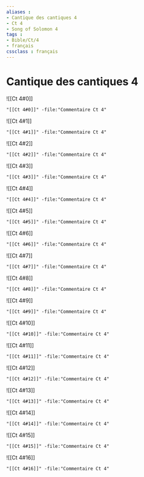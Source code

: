 ```yaml
---
aliases : 
- Cantique des cantiques 4
- Ct 4
- Song of Solomon 4
tags : 
- Bible/Ct/4
- français
cssclass : français
---
```


# Cantique des cantiques 4

![[Ct 4#0]]

```query
"[[Ct 4#0]]" -file:"Commentaire Ct 4"
```

![[Ct 4#1]]

```query
"[[Ct 4#1]]" -file:"Commentaire Ct 4"
```

![[Ct 4#2]]

```query
"[[Ct 4#2]]" -file:"Commentaire Ct 4"
```

![[Ct 4#3]]

```query
"[[Ct 4#3]]" -file:"Commentaire Ct 4"
```

![[Ct 4#4]]

```query
"[[Ct 4#4]]" -file:"Commentaire Ct 4"
```

![[Ct 4#5]]

```query
"[[Ct 4#5]]" -file:"Commentaire Ct 4"
```

![[Ct 4#6]]

```query
"[[Ct 4#6]]" -file:"Commentaire Ct 4"
```

![[Ct 4#7]]

```query
"[[Ct 4#7]]" -file:"Commentaire Ct 4"
```

![[Ct 4#8]]

```query
"[[Ct 4#8]]" -file:"Commentaire Ct 4"
```

![[Ct 4#9]]

```query
"[[Ct 4#9]]" -file:"Commentaire Ct 4"
```

![[Ct 4#10]]

```query
"[[Ct 4#10]]" -file:"Commentaire Ct 4"
```

![[Ct 4#11]]

```query
"[[Ct 4#11]]" -file:"Commentaire Ct 4"
```

![[Ct 4#12]]

```query
"[[Ct 4#12]]" -file:"Commentaire Ct 4"
```

![[Ct 4#13]]

```query
"[[Ct 4#13]]" -file:"Commentaire Ct 4"
```

![[Ct 4#14]]

```query
"[[Ct 4#14]]" -file:"Commentaire Ct 4"
```

![[Ct 4#15]]

```query
"[[Ct 4#15]]" -file:"Commentaire Ct 4"
```

![[Ct 4#16]]

```query
"[[Ct 4#16]]" -file:"Commentaire Ct 4"
```

